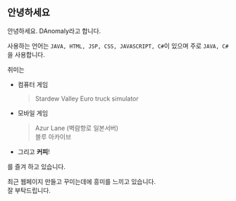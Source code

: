 ## 안녕하세요
안녕하세요. DAnomaly라고 합니다.

사용하는 언어는 ``JAVA, HTML, JSP, CSS, JAVASCRIPT, C#``이 있으며
주로 ``JAVA, C#``을 사용합니다.

취미는

- 컴퓨터 게임
	> Stardew Valley
	> Euro truck simulator
- 모바일 게임
	> Azur Lane (벽람항로 일본서버)  
	> 블루 아카이브	
- 그리고 **커피**!
 
를 즐겨 하고 있습니다.

최근 웹페이지 만들고 꾸미는데에 흥미를 느끼고 있습니다.  
잘 부탁드립니다.
